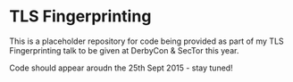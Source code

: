 # TLS Fingerprinting

This is a placeholder repository for code being provided as part of my TLS Fingerprinting talk to be given at DerbyCon & SecTor this year.

Code should appear aroudn the 25th Sept 2015 - stay tuned!
